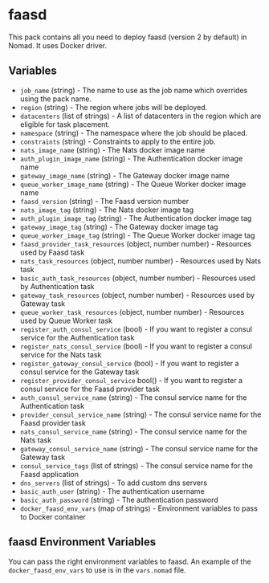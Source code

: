 # faasd

This pack contains all you need to deploy faasd (version 2 by default) in Nomad. It uses Docker driver.


## Variables

- `job_name` (string) - The name to use as the job name which overrides using the pack name.
- `region` (string) - The region where jobs will be deployed.
- `datacenters` (list of strings) - A list of datacenters in the region which are eligible for task placement.
- `namespace` (string) - The namespace where the job should be placed.
- `constraints` (string) - Constraints to apply to the entire job.
- `nats_image_name` (string) - The Nats docker image name
- `auth_plugin_image_name` (string) - The Authentication docker image name
- `gateway_image_name` (string) - The Gateway docker image name
- `queue_worker_image_name` (string) - The Queue Worker docker image name
- `faasd_version` (string) - The Faasd version number
- `nats_image_tag` (string) - The Nats docker image tag
- `auth_plugin_image_tag` (string) - The Authentication docker image tag
- `gateway_image_tag` (string) - The Gateway docker image tag
- `queue_worker_image_tag` (string) - The Queue Worker docker image tag
- `faasd_provider_task_resources` (object, number number) - Resources used by Faasd task
- `nats_task_resources` (object, number number) - Resources used by Nats task
- `basic_auth_task_resources` (object, number number) - Resources used by Authentication task
- `gateway_task_resources` (object, number number) - Resources used by Gateway task
- `queue_worker_task_resources` (object, number number) - Resources used by Queue Worker task
- `register_auth_consul_service` (bool) - If you want to register a consul service for the Authentication task
- `register_nats_consul_service` (bool) - If you want to register a consul service for the Nats task
- `register_gateway_consul_service` (bool) - If you want to register a consul service for the Gateway task
- `register_provider_consul_service` bool() - If you want to register a consul service for the Faasd provider task
- `auth_consul_service_name` (string) - The consul service name for the Authentication task 
- `provider_consul_service_name` (string) - The consul service name for the Faasd provider task
- `nats_consul_service_name` (string) - The consul service name for the Nats task
- `gateway_consul_service_name` (string) - The consul service name for the Gateway task
- `consul_service_tags` (list of strings) - The consul service name for the Faasd application
- `dns_servers` (list of strings) - To add custom dns servers
- `basic_auth_user` (string) - The authentication username
- `basic_auth_password` (string) - The authentication password
- `docker_faasd_env_vars` (map of strings) - Environment variables to pass to Docker container

## faasd Environment Variables

You can pass the right environment variables to faasd.
An example of the `docker_faasd_env_vars` to use is in the `vars.nomad` file.
